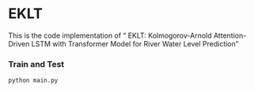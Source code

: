 # EKLT
This is the code implementation of “ EKLT: Kolmogorov-Arnold Attention-Driven LSTM with Transformer Model for River Water Level Prediction”
### Train and Test
```bash
python main.py
```
